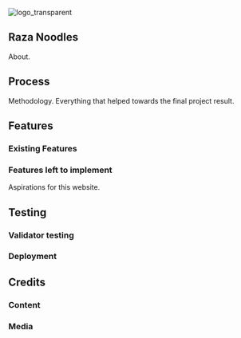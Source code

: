 ![logo_transparent](https://user-images.githubusercontent.com/95403588/148655256-bd6af69c-734b-4708-a101-237045cf8a3e.png)

## Raza Noodles
About.


## Process
Methodology. Everything that helped towards the final project result.

## Features
### Existing Features


### Features left to implement
Aspirations for this website.


## Testing
### Validator testing


### Deployment

## Credits

### Content

### Media

